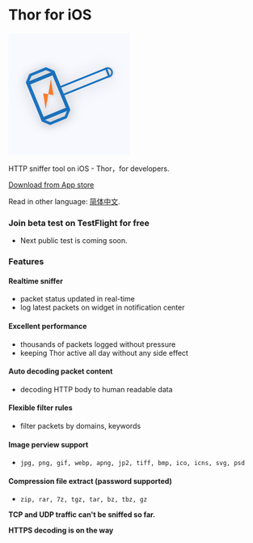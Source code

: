 # Thor for iOS

![](thor_logo.png)

HTTP sniffer tool on iOS - Thor，for developers.

[Download from App store](https://itunes.apple.com/app/id1210562295)

Read in other language: [简体中文](README-zh-Hans.md).


### Join beta test on TestFlight for free

* Next public test is coming soon.

<!-- * Send your email address to beta@pixelcyber.com. -->

<!-- * [Create issues](https://github.com/PixelCyber/Thor/issues/new) and paste your email address. -->


### Features

#### Realtime sniffer

- packet status updated in real-time
- log latest packets on widget in notification center


#### Excellent performance

- thousands of packets logged without pressure
- keeping Thor active all day without any side effect


#### Auto decoding packet content

- decoding HTTP body to human readable data


#### Flexible filter rules

- filter packets by domains, keywords


#### Image perview support

- `jpg, png, gif, webp, apng, jp2, tiff, bmp, ico, icns, svg, psd`


#### Compression file extract (password supported)

- `zip, rar, 7z, tgz, tar, bz, tbz, gz`



**TCP and UDP traffic can't be sniffed so far.**

**HTTPS decoding is on the way**
